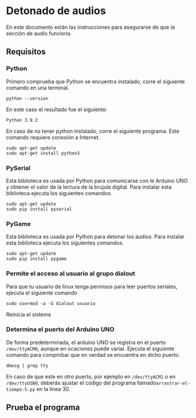 # Detonado de audios

En este documento están las instrucciones para asegurarse de que la sección de audio funciona.

## Requisitos

### Python

Primero comprueba que Python se encuentra instalado, corre el siguiente comando en una terminal.

```
python --version
```
 En este caso el resultado fue el siguiente:

```
Python 3.9.2
```
En caso de no tener python instalado, corre el siguiente programa. Este comando requiere conexión a Internet.
```
sudo apt-get update
sudo apt-get install python3
```

### PySerial

Esta biblioteca es usada por Python para comunicarse con le Arduino UNO y obtener el valor de la lectura de la brujula digital. Para instalar esta biblioteca ejecuta los siguientes comandos.
```
sudo apt-get update
sudo pip install pyserial
```
### PyGame

Esta biblioteca es usada por Python para detonar los audios. Para instalar esta biblioteca ejecuta los siguientes comandos.
```
sudo apt-get update
sudo pip install pygame
```

### Permite el acceso al usuario al grupo dialout

Para que tu usuario de linux tenga permisos para leer puertos seriales, ejecuta el siguiente comando

```
sudo usermod -a -G dialout usuario
```

Reinicia el sistema

### Determina el puerto del Arduino UNO

De forma predeterminada, el arduino UNO se registra en el puerto `/dev/ttyACM0`, aunque en ocaciones puede variar. Ejecuta el siguiente comando para comprobar que en verdad se encuentra en dicho puerto.

```
dmesg | grep tty
```
En caso de que este en otro puerto, por ejemplo en `/dev/ttyACM1` o en `/dev/ttyUSB0`, deberás ajustar el código del programa llamado`arrastrar-el-tiempo-5.py` en la linea 30.

## Prueba el programa
